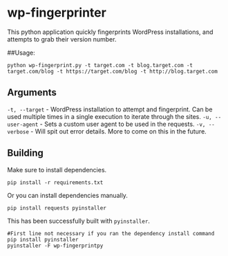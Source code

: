 wp-fingerprinter
================

This python application quickly fingerprints WordPress installations, and attempts to grab their version number.

##Usage:

`python wp-fingerprint.py -t target.com -t blog.target.com -t target.com/blog -t https://target.com/blog -t http://blog.target.com`

## Arguments

`-t, --target` - WordPress installation to attempt and fingerprint. Can be used multiple times in a single execution to iterate through the sites.
`-u, --user-agent` - Sets a custom user agent to be used in the requests.
`-v, --verbose` - Will spit out error details. More to come on this in the future.

## Building

Make sure to install dependencies. 

```
pip install -r requirements.txt
```

Or you can install dependencies manually.

```
pip install requests pyinstaller
```

This has been successfully built with `pyinstaller`.

```
#First line not necessary if you ran the dependency install command
pip install pyinstaller
pyinstaller -F wp-fingerprintpy
````
